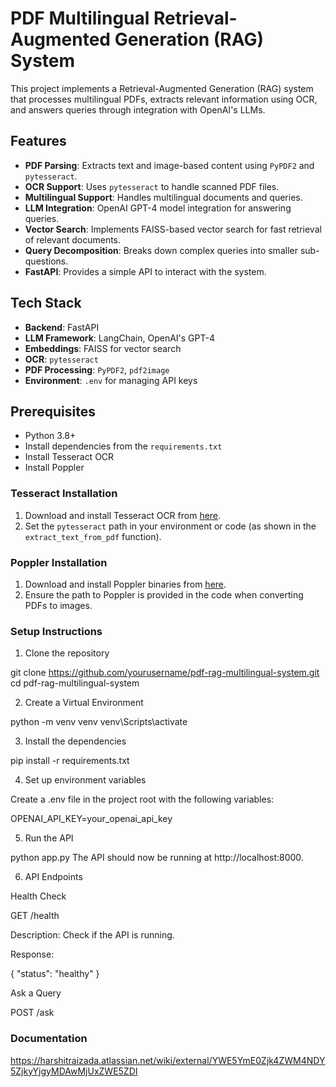 # PDF Multilingual Retrieval-Augmented Generation (RAG) System

This project implements a Retrieval-Augmented Generation (RAG) system that processes multilingual PDFs, extracts relevant information using OCR, and answers queries through integration with OpenAI's LLMs.

## Features

- **PDF Parsing**: Extracts text and image-based content using `PyPDF2` and `pytesseract`.
- **OCR Support**: Uses `pytesseract` to handle scanned PDF files.
- **Multilingual Support**: Handles multilingual documents and queries.
- **LLM Integration**: OpenAI GPT-4 model integration for answering queries.
- **Vector Search**: Implements FAISS-based vector search for fast retrieval of relevant documents.
- **Query Decomposition**: Breaks down complex queries into smaller sub-questions.
- **FastAPI**: Provides a simple API to interact with the system.

## Tech Stack

- **Backend**: FastAPI
- **LLM Framework**: LangChain, OpenAI's GPT-4
- **Embeddings**: FAISS for vector search
- **OCR**: `pytesseract`
- **PDF Processing**: `PyPDF2`, `pdf2image`
- **Environment**: `.env` for managing API keys

## Prerequisites

- Python 3.8+
- Install dependencies from the `requirements.txt`
- Install Tesseract OCR
- Install Poppler

### Tesseract Installation

1. Download and install Tesseract OCR from [here](https://github.com/tesseract-ocr/tesseract).
2. Set the `pytesseract` path in your environment or code (as shown in the `extract_text_from_pdf` function).

### Poppler Installation

1. Download and install Poppler binaries from [here](https://github.com/oschwartz10612/poppler-windows).
2. Ensure the path to Poppler is provided in the code when converting PDFs to images.

### Setup Instructions

1. Clone the repository

git clone https://github.com/yourusername/pdf-rag-multilingual-system.git
cd pdf-rag-multilingual-system

2. Create a Virtual Environment
   
python -m venv venv
venv\Scripts\activate

3. Install the dependencies

pip install -r requirements.txt

4. Set up environment variables

Create a .env file in the project root with the following variables:

OPENAI_API_KEY=your_openai_api_key

5. Run the API

python app.py
The API should now be running at http://localhost:8000.

6. API Endpoints

Health Check

GET /health

Description: Check if the API is running.

Response:

{
  "status": "healthy"
}

Ask a Query

POST /ask

### Documentation 

https://harshitraizada.atlassian.net/wiki/external/YWE5YmE0Zjk4ZWM4NDY5ZjkyYjgyMDAwMjUxZWE5ZDI
